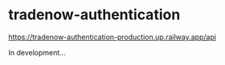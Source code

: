 # tradenow-authentication
https://tradenow-authentication-production.up.railway.app/api

In development...
